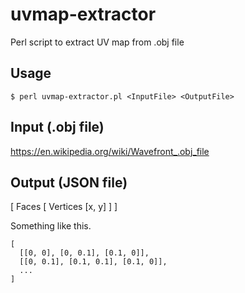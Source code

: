 # uvmap-extractor
Perl script to extract UV map from .obj file

## Usage

```
$ perl uvmap-extractor.pl <InputFile> <OutputFile>
```
## Input (.obj file)

https://en.wikipedia.org/wiki/Wavefront_.obj_file

## Output (JSON file)

[ Faces [ Vertices [x, y] ] ]

Something like this.
```
[
  [[0, 0], [0, 0.1], [0.1, 0]],
  [[0, 0.1], [0.1, 0.1], [0.1, 0]],
  ...
]
```
